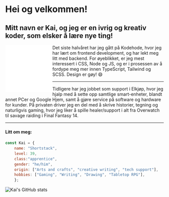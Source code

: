 <h1>Hei og velkommen!</h1>

<h2>Mitt navn er Kai, og jeg er en ivrig og kreativ koder, som elsker å lære nye ting!</h2>
<img align='left' src="svgcontainer.svg" height="150vh">
 
<p>Det siste halvåret har jeg gått på Kodehode, hvor jeg har lært om frontend development, og har lekt meg litt med backend. For øyeblikket, er jeg mest interessert i CSS, Node og JS, og er i prosessen av å fordype meg mer innen TypeScript, Tailwind og SCSS. Design er gøy! 😄</p>
<hr>
<p>Tidligere har jeg jobbet som support i Elkjøp, hvor jeg hjalp med å sette opp samtlige smart-enheter, blandt annet PCer og Google Hjem, samt å gjøre service på software og hardware for kunder. 
På privaten driver jeg en del med å skrive historier, tegning og naturligvis gaming, hvor jeg liker å spille healer/support i alt fra Overwatch til savage raiding i Final Fantasy 14.</p>
<hr>
<h4>Litt om meg:</h4>

```javascript 
const Kai = {
    name: "Shortstack",
    level: 39,
    class:"apprentice",
    gender: "he/him",
    origin: ["Arts and crafts", "creative writing", "tech support"],
    hobbies: ["Gaming", "Writing", "Drawing", "Tabletop RPG"],
    };
```

![Kai's GitHub stats](https://github-readme-stats.vercel.app/api?username=kaim-b04&show_icons=true&theme=dark)
